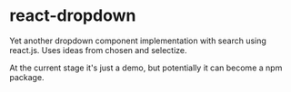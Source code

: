 # react-dropdown
Yet another dropdown component implementation with search using react.js. Uses ideas from chosen and selectize.

At the current stage it's just a demo, but potentially it can become a npm package.
